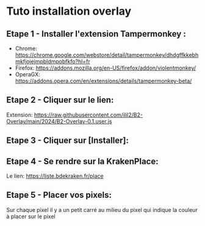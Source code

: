 # Tuto installation overlay

## Etape 1 - Installer l'extension Tampermonkey :
- Chrome: https://chrome.google.com/webstore/detail/tampermonkey/dhdgffkkebhmkfjojejmpbldmpobfkfo?hl=fr
- Firefox: https://addons.mozilla.org/en-US/firefox/addon/violentmonkey/
- OperaGX: https://addons.opera.com/en/extensions/details/tampermonkey-beta/

## Etape 2 - Cliquer sur le lien:
Extension: https://raw.githubusercontent.com/ilil2/B2-Overlay/main/2024/B2-Overlay-0.1.user.js

## Etape 3 - Cliquer sur [Installer]:

## Etape 4 - Se rendre sur la KrakenPlace:
Le lien: https://liste.bdekraken.fr/place

## Etape 5 - Placer vos pixels:
Sur chaque pixel il y a un petit carré au milieu du pixel qui indique la couleur à placer sur le pixel
